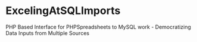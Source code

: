 # ExcelingAtSQLImports
PHP Based Interface for PHPSpreadsheets to MySQL work - Democratizing Data Inputs from Multiple Sources
